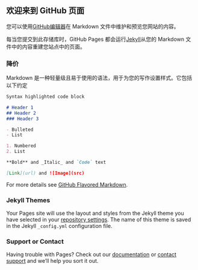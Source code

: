 ## 欢迎来到 GitHub 页面
您可以使用[GitHub编辑器](https://github.com/416902199/zgzy.github.io/edit/main/README.md)在 Markdown 文件中维护和预览您网站的内容。

每当您提交到此存储库时，GitHub Pages 都会运行[Jekyll](https://jekyllrb.com/)从您的 Markdown 文件中的内容重建您站点中的页面。

### 降价
Markdown 是一种轻量级且易于使用的语法，用于为您的写作设置样式。它包括以下约定






```markdown
Syntax highlighted code block

# Header 1
## Header 2
### Header 3

- Bulleted
- List

1. Numbered
2. List

**Bold** and _Italic_ and `Code` text

[Link](url) and ![Image](src)
```

For more details see [GitHub Flavored Markdown](https://guides.github.com/features/mastering-markdown/).

### Jekyll Themes

Your Pages site will use the layout and styles from the Jekyll theme you have selected in your [repository settings](https://github.com/416902199/zgzy.github.io/settings/pages). The name of this theme is saved in the Jekyll `_config.yml` configuration file.

### Support or Contact

Having trouble with Pages? Check out our [documentation](https://docs.github.com/categories/github-pages-basics/) or [contact support](https://support.github.com/contact) and we’ll help you sort it out.
